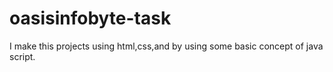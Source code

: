 # oasisinfobyte-task
I make this projects using html,css,and by using some basic concept of java script.
